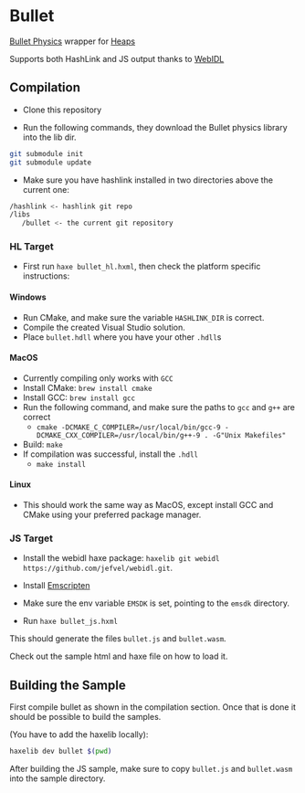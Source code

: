 # Bullet

[Bullet Physics](https://github.com/bulletphysics) wrapper for [Heaps](https://github.com/HeapsIO/heaps)

Supports both HashLink and JS output thanks to [WebIDL](https://github.com/ncannasse/webidl)

## Compilation

* Clone this repository

* Run  the following commands, they download the Bullet physics library into the lib dir.

```bash
git submodule init
git submodule update
```

* Make sure you have hashlink installed in two directories above the current one:

```bash
/hashlink <- hashlink git repo
/libs
   /bullet <- the current git repository
```

### HL Target

* First run `haxe bullet_hl.hxml`, then check the platform
specific instructions:

#### Windows

* Run CMake, and make sure the variable `HASHLINK_DIR` is correct.
* Compile the created Visual Studio solution.
* Place `bullet.hdll` where you have your other `.hdll`s

#### MacOS

* Currently compiling only works with `GCC`
* Install CMake: `brew install cmake`
* Install GCC:  `brew install gcc`
* Run the following command, and make sure the paths to `gcc` and `g++` are correct
  * `cmake -DCMAKE_C_COMPILER=/usr/local/bin/gcc-9 -DCMAKE_CXX_COMPILER=/usr/local/bin/g++-9 . -G"Unix Makefiles"`
* Build: `make`
* If compilation was successful, install the `.hdll`
  * `make install`

#### Linux

* This should work the same way as MacOS, except install GCC and CMake using your preferred package manager.

### JS Target

* Install the webidl haxe package: `haxelib git webidl https://github.com/jefvel/webidl.git`.

* Install [Emscripten](https://emscripten.org/docs/getting_started/downloads.html)

* Make sure the env variable `EMSDK` is set, pointing to the `emsdk` directory.

* Run `haxe bullet_js.hxml`

This should generate the files `bullet.js` and `bullet.wasm`.

Check out the sample html and haxe file on how to load it.

## Building the Sample

First compile bullet as shown in the compilation section.
Once that is done it should be possible to build the samples.

(You have to add the haxelib locally):

```bash
haxelib dev bullet $(pwd)
```

After building the JS sample, make sure to
copy `bullet.js` and `bullet.wasm` into the sample directory.
